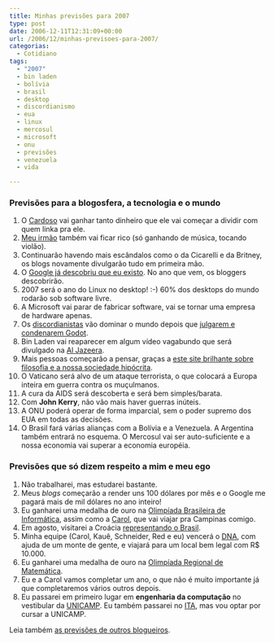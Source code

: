```yaml
---
title: Minhas previsões para 2007
type: post
date: 2006-12-11T12:31:09+00:00
url: /2006/12/minhas-previsoes-para-2007/
categorias:
  - Cotidiano
tags:
  - "2007"
  - bin laden
  - bolívia
  - brasil
  - desktop
  - discordianismo
  - eua
  - linux
  - mercosul
  - microsoft
  - onu
  - previsões
  - venezuela
  - vida

---
```

### Previsões para a blogosfera, a tecnologia e o mundo

  1. O [Cardoso][1] vai ganhar tanto dinheiro que ele vai começar a dividir com quem linka pra ele.
  2. [Meu irmão][2] também vai ficar rico (só ganhando de música, tocando violão).
  3. Continuarão havendo mais escândalos como o da Cicarelli e da Britney, os blogs novamente divulgarão tudo em primeira mão.
  4. O [Google já descobriu que eu existo][3]. No ano que vem, os bloggers descobrirão.
  5. 2007 será o ano do Linux no desktop! :-) 60% dos desktops do mundo rodarão sob software livre.
  6. A Microsoft vai parar de fabricar software, vai se tornar uma empresa de hardware apenas.
  7. Os [discordianistas][4] vão dominar o mundo depois que [julgarem e condenarem Godot][5].
  8. Bin Laden vai reaparecer em algum vídeo vagabundo que será divulgado na [Al Jazeera][6].
  9. Mais pessoas começarão a pensar, graças a [este site brilhante sobre filosofia e a nossa sociedade hipócrita][7].
 10. O Vaticano será alvo de um ataque terrorista, o que colocará a Europa inteira em guerra contra os muçulmanos.
 11. A cura da AIDS será descoberta e será bem simples/barata.
 12. Com **John Kerry**, não vão mais haver guerras inúteis.
 13. A ONU poderá operar de forma imparcial, sem o poder supremo dos EUA em todas as decisões.
 14. O Brasil fará várias alianças com a Bolívia e a Venezuela. A Argentina também entrará no esquema. O Mercosul vai ser auto-suficiente e a nossa economia vai superar a economia européia.

### Previsões que só dizem respeito a mim e meu ego

  1. Não trabalharei, mas estudarei bastante.
  2. Meus _blogs_ começarão a render uns 100 dólares por mês e o Google me pagará mais de mil dólares no ano inteiro!
  3. Eu ganharei uma medalha de ouro na [Olimpíada Brasileira de Informática][8], assim como a [Carol][7], que vai viajar pra Campinas comigo.
  4. Em agosto, visitarei a Croácia [representando o Brasil][9].
  5. Minha equipe (Carol, Kauê, Schneider, Red e eu) vencerá o [DNA][10], com ajuda de um monte de gente, e viajará para um local bem legal com R$ 10.000.
  6. Eu ganharei uma medalha de ouro na [Olimpíada Regional de Matemática][11].
  7. Eu e a Carol vamos completar um ano, o que não é muito importante já que completaremos vários outros depois.
  8. Eu passarei em primeiro lugar em **engenharia da computação** no vestibular da [UNICAMP][12]. Eu também passarei no [ITA][13], mas vou optar por cursar a UNICAMP.

Leia também [as previsões de outros blogueiros][14].

 [1]: http://www.contraditorium.com/
 [2]: http://brunomadeira.blogspot.com
 [3]: /2006/12/tiago-e-seo/
 [4]: /2006/12/teoria-da-conspiracao-ou-hail-eris/
 [5]: /2006/12/vamos-julgar-deus/
 [6]: http://english.aljazeera.net/HomePage
 [7]: http://malvicioso.com
 [8]: http://olimpiada.ic.unicamp.br
 [9]: http://www.hsin.hr/ioi2007/
 [10]: http://www.dna2006.org
 [11]: http://orm.mtm.ufsc.br
 [12]: http://unicamp.br
 [13]: http://www.ita.br
 [14]: http://www.technorati.com/tag/previsoes2007

